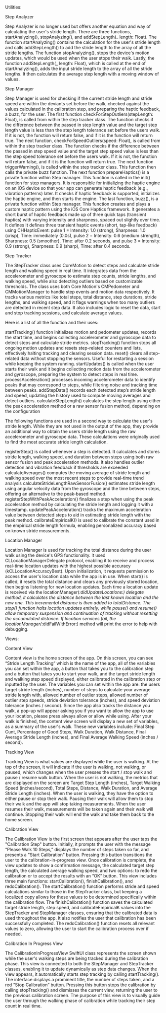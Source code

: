 Utilities: 

  Step Analyzer
  
Step Analyzer is no longer used but offers another equation and way of calculating the user's stride length. There are three functions, startAnalyzing(), stopAnalyzing(), and addStepLength(_ length: Float). The function startAnalyzing() contains the calculation for the user's stride length and calls addStepLength() to add the stride length to the array of all the stride lengths. The function stopAnalyzing(), stops the device's motion updates, which would be used when the user stops their walk. Lastly, the function addStepLength(_ length: Float), which is called at the end of startAnalyzing(), adds the input stride length to the array of all the stride lengths. It then calculates the average step length with a moving window of values. 

  Step Manager
  
Step Manager is used for checking if the current stride length and stride speed are within the deviants set before the walk, checked against the values calculated in the calibration step, and preparing the haptic feedback, a buzz, for the user. The first function checkForStepOutliers(stepLength: Float), is called from within the step tracker class. The function checks if the difference between the passed in step length value and the target step length value is less than the step length tolerance set before the users walk. If it is not, the function will return false, and if it is the function will return true. The next function, checkForSpeedOutliers(speed: Float), is called from within the step tracker class. The function checks if the difference between the passed in step speed value and the target step speed value is less than the step speed tolerance set before the users walk. If it is not, the function will return false, and if it is the function will return true. The next function triggerWarning(), is called within the step tracker class. This function then calls the private buzz function. The next function prepareHaptics() is a private function within Step manager. This function is called in the init() function for step managers. It is responsible for initializing the haptic engine on an iOS device so that your app can generate haptic feedback (e.g., vibration patterns) later. It checks if haptic feedback is supported, initializes the haptic engine, and then starts the engine. The last function, buzz(), is a private function within Step manager. This function creates and plays a custom haptic pattern using the iOS Core Haptics framework. It generates a short burst of haptic feedback made up of three quick taps (transient haptics) with varying intensity and sharpness, spaced out slightly over time. It defines It defines three transient haptic events (short, tap-like feedback) using CHHapticEvent: pulse 1 = Intensity: 1.0 (strong), Sharpness: 1.0 (crisp), Time: immediately (0.0s), pulse 2 = Intensity: 0.6 (medium strength), Sharpness: 0.5 (smoother), Time: after 0.2 seconds, and pulse 3 = Intensity: 0.9 (strong), Sharpness: 0.9 (sharp), Time: after 0.4 seconds. 

  Step Tracker
  
The StepTracker class uses CoreMotion to detect steps and calculate stride length and walking speed in real time. It integrates data from the accelerometer and gyroscope to estimate step counts, stride lengths, and walking speed, while also detecting outliers based on customizable thresholds. The class uses both Core Motion's CMPedometer and CMMotionManager to handle step events and motion data respectively. It tracks various metrics like total steps, total distance, step durations, stride lengths, and walking speed, and it flags warnings when too many outliers are detected in recent step data. It also includes logic to reset the data, start and stop tracking sessions, and calculate average values.

Here is a list of all the function and their uses:

  startTracking() function initializes motion and pedometer updates, records the start time, and begins collecting accelerometer and gyroscope data to detect steps and calculate stride metrics. 
  stopTracking() function stops all ongoing motion updates and resets step-related counters and lists, effectively halting tracking and clearing session data.
  reset() clears all step-related data without stopping the sensors. Useful for restarting a session while keeping the system running.
  startUpdates() is called when the user starts their walk and it begins collecting motion data from the accelerometer and gyroscope, preparing the system to detect steps in real time.
  processAcceleration() processes incoming accelerometer data to identify peaks that may correspond to steps, while filtering noise and tracking time between peaks.
  addStepData() records each detected step’s stride length and speed, updating the history used to compute moving averages and detect outliers.
  calculateStepLength() calculates the step length using either the peak acceleration method or a raw sensor fusion method, depending on the configuration

The following functions are used in a second way to calculate the user's stride length. While they are not used in the output of the app, they provide an additional way to obtain the users stride length using the raw accelerometer and gyroscope data. These calculations were originally used to find the most accurate stride length calculation. 

  registerStep() is called whenever a step is detected. It calculates and stores stride length, walking speed, and duration between steps using both raw sensor fusion and peak acceleration methods. It also handles outlier detection and vibration feedback if thresholds are exceeded
  calculateAverages() computes the moving average of stride length and walking speed over the most recent steps to provide real-time trend analysis
  calculateStrideLengthRawSensorFusion() estimates stride length using angular velocity data from the gyroscope and the time between steps, offering an alternative to the peak-based method.
  registerStepWithPeakAcceleration() finalizes a step when using the peak acceleration method by calculating the stride length and logging it with a timestamp.
  updatePeakAcceleration() tracks the maximum acceleration value between detected steps to aid in estimating stride length with the peak method.
  calibrateEmpiricalK() is used to calibrate the constant used in the empirical stride length formula, enabling personalized accuracy based on known stride measurements.

  Location Manager
  
Location Manager is used for tracking the total distance during the user walk using the device's GPS functionality. It used CLLocationManagerDelegate protocol, enabling it to receive and process real-time location updates with the highest possible accuracy (kCLLocationAccuracyBest). Upon initialization, it requests permission to access the user's location data while the app is in use. When start() is called, it resets the total distance and clears any previously stored location, then begins listening for new location updates. Each time a location update is received via the locationManager(_:didUpdateLocations:) delegate method, it calculates the distance between the last known location and the new one. This incremental distance is then added to totalDistance. The stop() function halts location updates entirely, while pause() and resume() allow temporary suspension and continuation of tracking without resetting the accumulated distance. If location services fail, the locationManager(_:didFailWithError:) method will print the error to help with debugging.

Views: 

  Content View
  
Content view is the home screen of the app. On this screen, you can see “Stride Length Tracking” which is the name of the app, all of the variables you can set within the app, a button that takes you to the calibration step and a button that takes you to start your walk, and the target stride length and walking step speed displayed, either calibrated in the calibration step or inputted by the user. The variables you can set within the app are: the users target stride length (inches), number of steps to calculate your average stride length with, allowed number of outlier steps, allowed number of outlier step speeds, stride deviation tolerance (inches), and speed deviation tolerance (inches / second). Since the app also tracks the distance you walk, a pop-up will appear asking you if you want to allow the app to use your location, please press always allow or allow while using.  After your walk is finished, the content view screen will display a new set of variables, as a summary of the user's walk. These new variables include: Final Step Cunt, Percentage of Good Steps, Walk Duration, Walk Distance, Final Average Stride Length (inches), and Final Average Walking Speed (inches / second).  

  Tracking View 
  
Tracking View is what values are displayed while the user is walking. At the top of the screen, it will indicate if the user is walking, not walking, or paused, which changes when the user presses the start / stop walk and pause / resume walk button. When the user is not walking, the metrics that are displayed on the screen are Target Step Length (inches), Target Walking Speed (inches/second), Total Steps, Distance, Walk Duration, and Average Stride Length (inches). When the user is walking, they have the option to either pause or stop their walk. Pausing their walk will allow them to stop their walk and the app will stop taking measurements. When the user resumes their walk, measurements will be taken again and their walk will continue. Stopping their walk will end the walk and take them back to the home screen. 

  Calibration View
  
The Calibration View is the first screen that appears after the user taps the "Calibration Step" button. Initially, it prompts the user with the message “Please Walk 10 Steps,” displays the number of steps taken so far, and presents a "Start Calibration" button. Pressing this button transitions the user to the calibration-in-progress view. Once calibration is complete, the view updates to show a confirmation message, the calculated target step length, the calculated average walking speed, and two options: to redo the calibration or to accept the results with an “OK” button. This view includes three main functions: startCalibration(), finishCalibration(), and redoCalibration(). The startCalibration() function performs stride and speed calculations similar to those in the StepTracker class, but keeping a localized copy allows for these values to be determined specifically within the calibration flow. The finishCalibration() function saves the calculated target stride length, step speed, and calibrateEmpiricalK values into the StepTracker and StepManager classes, ensuring that the calibrated data is used throughout the app. It also notifies the user that calibration has been successfully completed. The redoCalibration() function resets all relevant values to zero, allowing the user to start the calibration process over if needed. 

  Calibration In Progress View
  
The CalibrationInProgressView SwiftUI class represents the screen shown while the user's walking steps are being tracked during the calibration phase. This view is connected to both the StepManager and StepTracker classes, enabling it to update dynamically as step data changes. When the view appears, it automatically starts step tracking by calling startTracking(). The interface displays a prominent title, the number of steps taken, and a red “Stop Calibration” button. Pressing this button stops the calibration by calling stopTracking() and dismisses the current view, returning the user to the previous calibration screen. The purpose of this view is to visually guide the user through the walking phase of calibration while tracking their step count in real time. 
